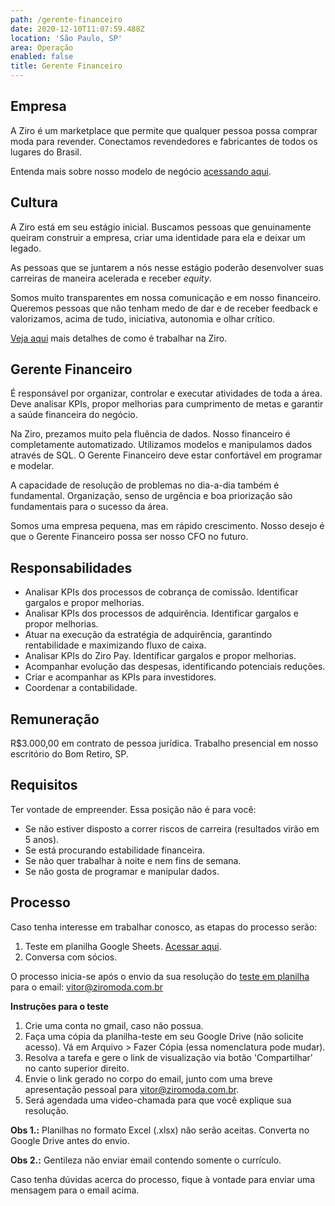```yaml
---
path: /gerente-financeiro
date: 2020-12-10T11:07:59.488Z
location: 'São Paulo, SP'
area: Operação
enabled: false
title: Gerente Financeiro
---
```

## Empresa

A Ziro é um marketplace que permite que qualquer pessoa possa comprar moda para revender. Conectamos revendedores e fabricantes de todos os lugares do Brasil.

Entenda mais sobre nosso modelo de negócio <a href='https://bit.ly/2Bs6SjE' target='_blank'>acessando aqui</a>.

## Cultura

A Ziro está em seu estágio inicial. Buscamos pessoas que genuinamente queiram construir a empresa, criar uma identidade para ela e deixar um legado.

As pessoas que se juntarem a nós nesse estágio poderão desenvolver suas carreiras de maneira acelerada e receber _equity_.

Somos muito transparentes em nossa comunicação e em nosso financeiro. Queremos pessoas que não tenham medo de dar e de receber feedback e valorizamos, acima de tudo, iniciativa, autonomia e olhar crítico.

<a href='https://ziro.com.br/vagas/' target='_blank'>Veja aqui</a> mais detalhes de como é trabalhar na Ziro.

## Gerente Financeiro

É responsável por organizar, controlar e executar atividades de toda a área. Deve analisar KPIs, propor melhorias para cumprimento de metas e garantir a saúde financeira do negócio.

Na Ziro, prezamos muito pela fluência de dados. Nosso financeiro é completamente automatizado. Utilizamos modelos e manipulamos dados através de SQL. O Gerente Financeiro deve estar confortável em programar e modelar.

A capacidade de resolução de problemas no dia-a-dia também é fundamental. Organização, senso de urgência e boa priorização são fundamentais para o sucesso da área.

Somos uma empresa pequena, mas em rápido crescimento. Nosso desejo é que o Gerente Financeiro possa ser nosso CFO no futuro.

## Responsabilidades

* Analisar KPIs dos processos de cobrança de comissão. Identificar gargalos e propor melhorias.
* Analisar KPIs dos processos de adquirência. Identificar gargalos e propor melhorias.
* Atuar na execução da estratégia de adquirência, garantindo rentabilidade e maximizando fluxo de caixa.
* Analisar KPIs do Ziro Pay. Identificar gargalos e propor melhorias.
* Acompanhar evolução das despesas, identificando potenciais reduções.
* Criar e acompanhar as KPIs para investidores.
* Coordenar a contabilidade.

## Remuneração

R$3.000,00 em contrato de pessoa jurídica. Trabalho presencial em nosso escritório do Bom Retiro, SP.

## Requisitos

Ter vontade de empreender. Essa posição não é para você: 

* Se não estiver disposto a correr riscos de carreira (resultados virão em 5 anos).
* Se está procurando estabilidade financeira.
* Se não quer trabalhar à noite e nem fins de semana.
* Se não gosta de programar e manipular dados.

## Processo

Caso tenha interesse em trabalhar conosco, as etapas do processo serão:

1. Teste em planilha Google Sheets. <a href='http://bit.ly/teste-business' target='_blank'>Acessar aqui</a>.
2. Conversa com sócios.

O processo inicia-se após o envio da sua resolução do <a href='http://bit.ly/teste-business' target='_blank'>teste em planilha</a> para o email: vitor@ziromoda.com.br

**Instruções para o teste**

1. Crie uma conta no gmail, caso não possua.
2. Faça uma cópia da planilha-teste em seu Google Drive (não solicite acesso). Vá em Arquivo > Fazer Cópia (essa nomenclatura pode mudar).
3. Resolva a tarefa e gere o link de visualização via botão 'Compartilhar' no canto superior direito.
4. Envie o link gerado no corpo do email, junto com uma breve apresentação pessoal para vitor@ziromoda.com.br.
5. Será agendada uma video-chamada para que você explique sua resolução.

**Obs 1.:** Planilhas no formato Excel (.xlsx) não serão aceitas. Converta no Google Drive antes do envio.

**Obs 2.:** Gentileza não enviar email contendo somente o currículo.

Caso tenha dúvidas acerca do processo, fique à vontade para enviar uma mensagem para o email acima.
